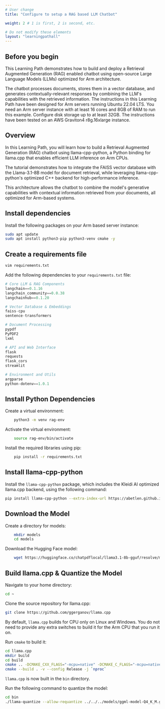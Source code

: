 ```yaml
---
# User change
title: "Configure to setup a RAG based LLM Chatbot"

weight: 2 # 1 is first, 2 is second, etc.

# Do not modify these elements
layout: "learningpathall"
---
```


## Before you begin

This Learning Path demonstrates how to build and deploy a Retrieval Augmented Generation (RAG) enabled chatbot using open-source Large Language Models (LLMs) optimized for Arm architecture. 

The chatbot processes documents, stores them in a vector database, and generates contextually-relevant responses by combining the LLM's capabilities with the retrieved information. The instructions in this Learning Path have been designed for Arm servers running Ubuntu 22.04 LTS. You need an Arm server instance with at least 16 cores and 8GB of RAM to run this example. Configure disk storage up to at least 32GB. The instructions have been tested on an AWS Graviton4 r8g.16xlarge instance.

## Overview

In this Learning Path, you will learn how to build a Retrieval Augmented Generation (RAG) chatbot using llama-cpp-python, a Python binding for llama.cpp that enables efficient LLM inference on Arm CPUs.

The tutorial demonstrates how to integrate the FAISS vector database with the Llama-3.1-8B model for document retrieval, while leveraging llama-cpp-python's optimized C++ backend for high-performance inference.

This architecture allows the chatbot to combine the model's generative capabilities with contextual information retrieved from your documents, all optimized for Arm-based systems.

## Install dependencies

Install the following packages on your Arm based server instance:

```bash
sudo apt update
sudo apt install python3-pip python3-venv cmake -y
```

## Create a requirements file

```bash
vim requirements.txt
```

Add the following dependencies to your `requirements.txt` file:

```python
# Core LLM & RAG Components
langchain==0.1.16
langchain_community==0.0.38
langchainhub==0.1.20

# Vector Database & Embeddings
faiss-cpu
sentence-transformers

# Document Processing
pypdf
PyPDF2
lxml

# API and Web Interface
flask
requests
flask_cors
streamlit

# Environment and Utils
argparse
python-dotenv==1.0.1
```

## Install Python Dependencies

Create a virtual environment:
```bash
    python3 -m venv rag-env
```

Activate the virtual environment:
```bash
    source rag-env/bin/activate
```

Install the required libraries using pip:
```bash
    pip install -r requirements.txt
```
## Install llama-cpp-python

Install the `llama-cpp-python` package, which includes the Kleidi AI optimized llama.cpp backend, using the following command:

```bash
pip install llama-cpp-python --extra-index-url https://abetlen.github.io/llama-cpp-python/whl/cpu
```

## Download the Model

Create a directory for models:
```bash
    mkdir models
    cd models
```

Download the Hugging Face model:
```bash
    wget https://huggingface.co/chatpdflocal/llama3.1-8b-gguf/resolve/main/ggml-model-Q4_K_M.gguf
```

## Build llama.cpp & Quantize the Model

Navigate to your home directory:

```bash
cd ~
```

Clone the source repository for llama.cpp:

```bash
git clone https://github.com/ggerganov/llama.cpp
```

By default, `llama.cpp` builds for CPU only on Linux and Windows. You do not need to provide any extra switches to build it for the Arm CPU that you run it on.

Run `cmake` to build it:

```bash
cd llama.cpp
mkdir build
cd build
cmake .. -DCMAKE_CXX_FLAGS="-mcpu=native" -DCMAKE_C_FLAGS="-mcpu=native"
cmake --build . -v --config Release -j `nproc`
```

`llama.cpp` is now built in the `bin` directory.

Run the following command to quantize the model:

```bash
cd bin
./llama-quantize --allow-requantize ../../../models/ggml-model-Q4_K_M.gguf ../../../models/llama3.1-8b-instruct.Q4_0_arm.gguf Q4_0
```
